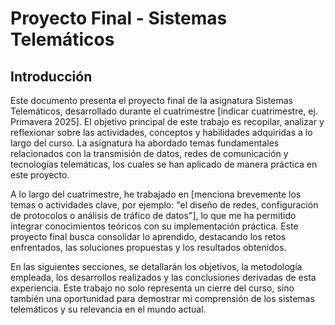 # Proyecto Final - Sistemas Telemáticos

## Introducción

Este documento presenta el proyecto final de la asignatura Sistemas Telemáticos, desarrollado durante el cuatrimestre [indicar cuatrimestre, ej. Primavera 2025]. El objetivo principal de este trabajo es recopilar, analizar y reflexionar sobre las actividades, conceptos y habilidades adquiridas a lo largo del curso. La asignatura ha abordado temas fundamentales relacionados con la transmisión de datos, redes de comunicación y tecnologías telemáticas, los cuales se han aplicado de manera práctica en este proyecto.

A lo largo del cuatrimestre, he trabajado en [menciona brevemente los temas o actividades clave, por ejemplo: "el diseño de redes, configuración de protocolos o análisis de tráfico de datos"], lo que me ha permitido integrar conocimientos teóricos con su implementación práctica. Este proyecto final busca consolidar lo aprendido, destacando los retos enfrentados, las soluciones propuestas y los resultados obtenidos.

En las siguientes secciones, se detallarán los objetivos, la metodología empleada, los desarrollos realizados y las conclusiones derivadas de esta experiencia. Este trabajo no solo representa un cierre del curso, sino también una oportunidad para demostrar mi comprensión de los sistemas telemáticos y su relevancia en el mundo actual.
